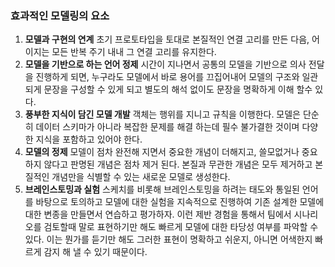 ### 효과적인 모델링의 요소
1. __모델과 구현의 연계__ 초기 프로토타입을 토대로 본질적인 연결 고리를 만든 다음, 어이지는 모든 반복 주기 내내 그 연결 고리를 유지한다.
2. __모델을 기반으로 하는 언어 정제__ 시간이 지나면서 공통의 모델을 기반으로 의사 전달을 진행하게 되면, 누구라도 모델에서 바로 용어를 끄집어내어
모델의 구조와 일관되게 문장을 구성할 수 있게 되고 별도의 해석 없이도 문장을 명확하게 이해 할수 있다.
3. __풍부한 지식이 담긴 모델 개발__ 객체는 행위를 지니고 규칙을 이행한다. 모델은 단순히 데이터 스키마가 아니라 
복잡한 문제를 해결 하는데 필수 불가결한 것이며 다양한 지식을 포함하고 있어야 한다.
4. __모델의 정제__ 모델이 점차 완전해 지면서 중요한 개념이 더해지고, 쓸모없거나 중요하지 않다고 판명된 개념은 점차 제거 된다.
본질과 무관한 개념은 모두 제거하고 본질적인 개념만을 식별할 수 있는 새로운 모델로 생성한다.
5. __브레인스토밍과 실험__ 스케치를 비롯해 브레인스토밍을 하려는 태도와 통일된 언어를 바탕으로 토의하고 모델에 대한 실험을 지속적으로 진행하여 
기존 설계한 모델에 대한 변종을 만들면서 연습하고 평가하자. 이런 제반 경험을 통해서 팀에서 시나리오를 검토할때 말로 표현하기만 해도 빠르게 
모델에 대한 타당성 여부를 파악할 수 있다. 이는 뭔가를 듣기만 해도 그러한 표현이 명확하고 쉬운지, 아니면 어색한지 빠르게 감지 해 낼 수 있기 때문이다.
 